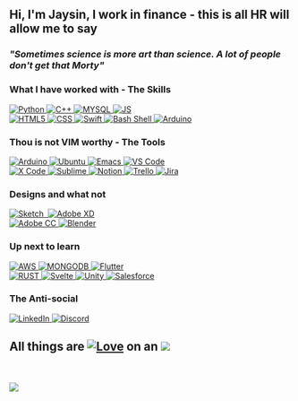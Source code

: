 <h2>Hi, I'm Jaysin, I work in finance - this is all HR will allow me to say</h2>
<h3><em>"Sometimes science is more art than science. A lot of people don't get that Morty"</em></h3>
<!--  Skills -->
<h3>What I have worked with - The Skills</h3>
<div class="column">
<a href="https://www.python.org" target="_blank" rel="noopener noreferrer">
<img alt="Python" src="https://img.shields.io/badge/Python-14354C?style=for-the-badge&logo=python&logoColor=white"/>
</a><!-- Python -->
<a href="https://cplusplus.com">
<img alt="C++" src="https://img.shields.io/badge/C++-14354C?style=for-the-badge&logoColor=white"/>
</a> <!-- C++ -->
<a href="https://www.mysql.com">
<img alt="MYSQL" src="https://img.shields.io/badge/MySQL-00000F?style=for-the-badge&logo=mysql&logoColor=white"/>
</a> <!-- MYSQL -->
<a href="https://www.javascript.com">
<img alt="JS" src="https://img.shields.io/badge/JavaScript-323330?style=for-the-badge&logo=javascript&logoColor=F7DF1E"/>
</a> <!-- JS -->
</div>
<div class="column">
<a href="https://developer.mozilla.org/en-US/docs/Glossary/HTML5">
<img alt="HTML5" src="https://img.shields.io/badge/HTML5-E34F26?style=for-the-badge&logo=html5&logoColor=white"/>
</a> <!-- HTML5 -->
<a href="https://developer.mozilla.org/en-US/docs/Web/CSS">
<img alt="CSS" src="https://img.shields.io/badge/CSS-239120?&style=for-the-badge&logo=css3&logoColor=white"/>
</a> <!-- CSS -->
<a href="https://developer.apple.com/swift/">
<img alt="Swift" src="https://img.shields.io/badge/Swift-FA7343?style=for-the-badge&logo=swift&logoColor=white"/>
</a> <!-- Swift -->
<a href="https://www.tutorialspoint.com/unix/shell_scripting.htm">
<img alt="Bash Shell" src="https://img.shields.io/badge/Shell_Script-121011?style=for-the-badge&logo=gnu-bash&logoColor=white"/>
</a> <!-- Bash -->
<a href="https://www.arduino.cc">
<img alt="Arduino" src="https://img.shields.io/badge/Arduino-00979D?style=for-the-badge&logo=Arduino&logoColor=white"/>
</a> <!-- Arduino -->
</div>
<!-- Extra tools.  -->
<h3>Thou is not VIM worthy - The Tools</h3>
<div class="column">
<a href="https://www.apple.com/macos/">
<img alt="Arduino" src="https://img.shields.io/badge/mac%20os-000000?style=for-the-badge&logo=apple&logoColor=white"/>
</a> <!-- MAC OS -->
<a href="https://ubuntu.com">
<img alt="Ubuntu" src="https://img.shields.io/badge/Ubuntu-E95420?style=for-the-badge&logo=ubuntu&logoColor=white"/>
</a> <!-- Ubuntu -->
<a href="https://www.gnu.org/software/emacs/">
<img alt="Emacs" src="https://img.shields.io/badge/Emacs-%237F5AB6.svg?&style=for-the-badge&logo=gnu-emacs&logoColor=white"/>
</a> <!-- Emacs -->
<a href="https://code.visualstudio.com/">
<img alt="VS Code" src="https://img.shields.io/badge/Visual_Studio_Code-0078D4?style=for-the-badge&logo=visual%20studio%20code&logoColor=white"/>
</a> <!-- VS Code -->
</div>
<div class="column">
<a href="https://developer.apple.com/xcode/">
<img alt="X Code" src="https://img.shields.io/badge/Xcode-007ACC?style=for-the-badge&logo=Xcode&logoColor=white"/>
</a> <!-- X Code -->
<a href="https://www.sublimetext.com">
<img alt="Sublime" src="https://img.shields.io/badge/sublime_text-%23575757.svg?&style=for-the-badge&logo=sublime-text&logoColor=important"/>
</a> <!-- Sublime -->
<a href="https://www.notion.so">
<img alt="Notion" src="https://img.shields.io/badge/Notion-000000?style=for-the-badge&logo=notion&logoColor=white"/>
</a> <!-- Notion -->
<a href="https://trello.com/en">
<img alt="Trello" src="https://img.shields.io/badge/Trello-0052CC?style=for-the-badge&logo=trello&logoColor=white"/>
</a> <!-- Trello -->
<a href="https://www.atlassian.com/software/jira">
<img alt="Jira" src="https://img.shields.io/badge/Jira-0052CC?style=for-the-badge&logo=Jira&logoColor=white"/>
</a> <!-- Jira -->
</div>
<!--  Design -->
<h3>Designs and what not</h3>
<div class="column">
<a href="https://www.sketch.com">
<img alt="Sketch" src="https://img.shields.io/badge/Sketch-FFB387?style=for-the-badge&logo=sketch&logoColor=black"/>
</a> <!-- Sketch -->
<a href="https://www.figma.com">
<img alt="" src="https://img.shields.io/badge/Figma-F24E1E?style=for-the-badge&logo=figma&logoColor=white"/>
</a> <!-- Figma -->
<a href="https://www.adobe.com/products/xd.html">
<img alt="Adobe XD" src="https://img.shields.io/badge/Adobe%20XD-470137?style=for-the-badge&logo=Adobe%20XD&logoColor=#FF61F6"/>
</a> <!-- Adobe XD -->
</div>
<div class="column">
<a href="https://www.adobe.com/creativecloud.html">
<img alt="Adobe CC" src="https://img.shields.io/badge/Adobe%20Creative%20Cloud-DA1F26?style=for-the-badge&logo=Adobe%20Creative%20Cloud&logoColor=white"/>
</a> <!-- Adobe CC -->
<a href="https://www.blender.org">
<img alt="Blender" src="https://img.shields.io/badge/blender-%23F5792A.svg?style=for-the-badge&logo=blender&logoColor=white"/>
</a> <!-- Blender -->
</div>
<!-- Up next to learn -->
<h3>Up next to learn</h3>
<div class="column">
<a href="https://aws.amazon.com">
<img alt="AWS" src="https://img.shields.io/badge/Amazon_AWS-232F3E?style=for-the-badge&logo=amazon-aws&logoColor=white"/>
</a> <!-- AWS -->
<a href="https://www.mongodb.com">
<img alt="MONGODB" src="https://img.shields.io/badge/MongoDB-4EA94B?style=for-the-badge&logo=mongodb&logoColor=white"/>
</a> <!-- MONGODB -->
<a href="https://flutter.dev">
<img alt="Flutter" src="https://img.shields.io/badge/Flutter-02569B?style=for-the-badge&logo=flutter&logoColor=white"/>
</a> <!-- Flutter -->
</div>
<div class="column">
<a href="https://www.rust-lang.org">
<img alt="RUST" src="https://img.shields.io/badge/Rust-000000?style=for-the-badge&logo=rust&logoColor=white"/>
</a> <!-- RUST -->
<a href="https://svelte.dev">
<img alt="Svelte" src="https://img.shields.io/badge/Svelte-4A4A55?style=for-the-badge&logo=svelte&logoColor=FF3E00"/>
</a> <!-- Svelte -->
<a href="https://unity.com">
<img alt="Unity" src="https://img.shields.io/badge/Unity-100000?style=for-the-badge&logo=unity&logoColor=white"/>
</a> <!-- Unity -->
<a href="https://www.salesforce.com">
<img alt="Salesforce" src="https://img.shields.io/badge/Salesforce-00A1E0?style=for-the-badge&logo=Salesforce&logoColor=white"/>
</a> <!-- Salesforce -->
<!--  Social -->
<h3>The Anti-social</h3>
<div class="row">
<div class="column">
<a target="_blank" rel="noopener noreferrer" href="https://www.linkedin.com/in/jaysinlord/" target="_blank" rel="noopener noreferrer">
<img alt="LinkedIn" src="https://img.shields.io/badge/LinkedIn-0077B5?style=for-the-badge&logo=linkedin&logoColor=white"/>
</a>  <!-- LinkedIn -->
<a target="_blank" rel="noopener noreferrer" href="https://discord.com" target="_blank" rel="noopener noreferrer">
<img alt="Discord" src="https://img.shields.io/badge/Discord-7289DA?style=for-the-badge&logo=discord&logoColor=white"/>
</a>  <!-- Discord -->
</div>
</div>
<h2>All things are&nbsp;<a><a target="_blank" rel="noopener noreferrer" href="https://en.wikipedia.org/wiki/Love"><img alt="Love" src="http://ForTheBadge.com/images/badges/built-with-love.svg"/></a></a>&nbsp;on an&nbsp;<a href="https://www.apple.com/macbook-pro-14-and-16/"><img src="https://img.shields.io/badge/Apple-MacBook_Pro-999999?style=for-the-badge&logo=apple&logoColor=white"/></a></h2> <!-- Macbook -->
<!-- Love and Macbooks -->
<br><br>
<img src="https://github-readme-stats.vercel.app/api/top-langs/?username=j-lord&count_private=true&show_icons=true&theme=codeSTACKr&layout=compact"/>
<!-- All badges can be found at: https://dev.to/envoy_/150-badges-for-github-pnk#skills -->
